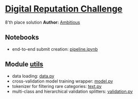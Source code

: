 # [Digital Reputation Challenge](https://boosters.pro/championship/digital_reputation_challenge/overview)
8'th place solution
**Author:** [Ambitious](https://boosters.pro/user/Ambitious)

## Notebooks

* end-to-end submit creation: [pipeline.ipynb](https://github.com/KhrylchenkoKirill/digital_reputation/blob/master/pipeline.ipynb)

## Module [utils](https://github.com/KhrylchenkoKirill/digital_reputation/blob/master/utils/)

* data loading: [data.py](https://github.com/KhrylchenkoKirill/digital_reputation/blob/master/utils/data.py)
* cross-validation model training wrapper: [model.py](https://github.com/KhrylchenkoKirill/digital_reputation/blob/master/utils/models.py)
* tokenizer for filtering rare categories: [text.py](https://github.com/KhrylchenkoKirill/digital_reputation/blob/master/utils/text.py)
* multi-class and hierarchical validation splitters: [validation.py](https://github.com/KhrylchenkoKirill/digital_reputation/blob/master/utils/validation.py)
